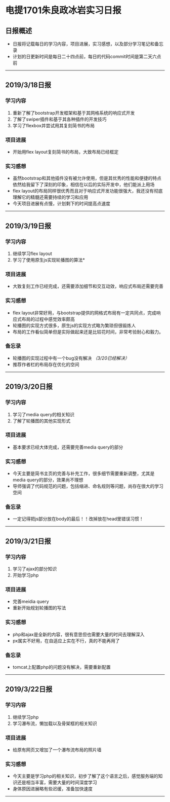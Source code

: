 # 电提1701朱良政冰岩实习日报
## 日报概述
+ 日报将记载每日的学习内容，项目进展，实习感想，以及部分学习笔记和备忘录
+ 计划的日更新时间是每日二十四点前，每日的代码commit时间是第二天六点前
***

## 2019/3/18日报
### 学习内容
1. 重新了解了bootstrap开发框架和基于其网格系统的响应式开发
2. 了解了swiper插件和基于其各种插件的开发技巧
3. 学习了flexbox并尝试用其复刻简书的布局
### 项目进展
+ 开始用flex layout复刻简书的布局，大致布局已经框定
### 实习感想
+ 虽然bootstrap和其他插件没有被允许使用，但是其优秀的性能和便捷的特点依然给我留下了深刻的印象，相信在以后的实际开发中，他们能派上用场
+ flex layout的布局同样很优秀而且对于响应式开发功能很强大，我还没有彻底理解它的精髓还需要持续的学习和应用
+ 今天项目进展有点慢，计划剩下的时间提高点速度

***

## 2019/3/19日报
### 学习内容
1. 继续学习flex layout
2. 学习了使用原生js实现轮播图的算法*
### 项目进展
+ 大致复刻工作已经完成，还需要添加细节和交互动效，响应式布局还需要完善
### 实习感想
+ flex layout非常好用，与bootstrap提供的网格式布局有一定共同点，完成响应式布局的过程中感觉效率颇高
+ 轮播图的实现方式很多，原生js的实现方式略为繁琐但很锻炼人 
+ 布局的工作看似简单但是实际做起来还是比较花时间，非常考验耐心和毅力。
### 备忘录
+ 轮播图的实现过程中有一个bug没有解决 *（3/20已经解决）*
+ 推荐作者栏的布局存在优化的空间

***

## 2019/3/20日报
### 学习内容
1. 学习了media query的相关知识
2. 了解了轮播图的其他实现形式
### 项目进展
+ 基本要求已经大体完成，还需要完善media query的部分
### 实习感想
+ 今天主要是简书主页的完善与补充工作，很多细节需要重新调整，尤其是media query的部分，效果尚不理想
+ 导师强调了代码规范的问题，包括缩进、命名规则等问题，尚存在很大的学习空间
### 备忘录
+ 一定记得把js部分放在body的最后！！改掉放在head里错误习惯！

***

## 2019/3/21日报
### 学习内容
1. 学习了ajax的部分知识
2. 开始学习php
### 项目进展
+ 完善meidia query
+ 重新开始规划轮播图的写法
### 实习感想
+ php和ajax是全新的内容，很有意思但也需要大量的时间去理解深入
+ px属实不好用，在自适应上实在不行，真的不能再用了
### 备忘录
+ tomcat上配置php的问题没有解决，需要重新配置

***

## 2019/3/22日报
### 学习内容
1. 继续学习php
2. 学习瀑布流，懒加载以及骨架框的相关知识
### 项目进展
+ 给原有网页又增加了一个瀑布流布局的照片墙
### 实习感想
+ 今天主要是学习php的相关知识，初步了解了这个语言之后，感觉服务端的知识还是相当丰富，需要大量的时间深度学习
+ 身体原因进展略有些迟缓，准备加快速度

***
